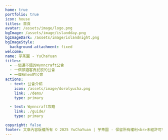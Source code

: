 ```yaml
---
home: true
portfolio: true
icon: house
titles: 首頁
avatar: /assets/image/logo.png
bgImage: /assets/image/islandday.png
bgImageDark: /assets/image/islandnight.png
bgImageStyle:
  background-attachment: fixed
welcome: 
name: 芋茶園 - YuChaYuan
titles:
  - 一個還不錯的Wynncraft公會
  - 一個那酒客賣屁股的公會
  - 一個有hen的公會
actions:
  - text: 公會介紹
    icon: /assets/image/dorolyucha.png
    link: ./demo/
    type: primary

  - text: Wynncraft攻略
    link: ./guide/
    type: primary

copyright: false
footer: 文章內容版權所有 © 2025 YuChaYuan | 芋茶園 - 保留所有權利<br>未經許可不得轉載或使用本站文章內容<br>MIT Licensed | Copyright © 2019-present Mr.Hope
---
```

